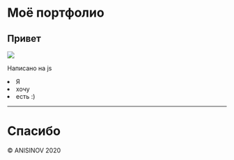 <!DOCTYPE html>
<html>
<head>
</head>
<body>
<h1>Моё портфолио</h1>
<h2>Привет</h2><img src="https://images.squarespace-cdn.com/content/v1/544ff970e4b0c2f7a273e9b6/1537086985178-LDFUKUP0NFT51ODG45OB/ke17ZwdGBToddI8pDm48kN-iCp0H8EbLNb85VXvIfntZw-zPPgdn4jUwVcJE1ZvWQUxwkmyExglNqGp0IvTJZUJFbgE-7XRK3dMEBRBhUpxbJ6nT22MqkKTNnYny1wnkClHS-tzM1oczfpRGL4qDHKXlZBeQsEdLEUBRJKqSpxE/jelly-party-logo-SB.gif">
<p>Написано на js</p>

<li>Я</li>
<li>хочу</li>
<li>есть :)</li>
<hr 6px>
  <h1>Cпасибо</h1>
</a>
<footer>&copy; ANISINOV 2020</footer>
</body>
</html>
</html>
